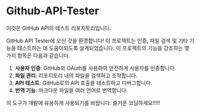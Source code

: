 # Github-API-Tester

이것은 GitHub API의 테스트 리포지토리입니다.

GitHub API Tester에 오신 것을 환영합니다! 이 프로젝트는 인증, 파일 검색 및 기타 기능을 테스트하는 데 도움이되도록 설계되었습니다. 이 프로젝트의 기능을 강조하는 몇 가지 항목은 다음과 같습니다.

1. **사용자 인증**: GitHub와 OAuth를 사용하여 안전하게 사용자를 인증합니다.
2. **파일 관리**: 리포지토리 내의 파일을 검색하고 조작합니다.
3. **API 테스트**: GitHub로의 API 호출을 테스트하고 디버그합니다.
4. **번역 기능**: 마크다운 파일을 여러 언어로 번역합니다.

이 도구가 개발에 유용하게 사용되기를 바랍니다. 즐거운 코딩하세요!!!!!
